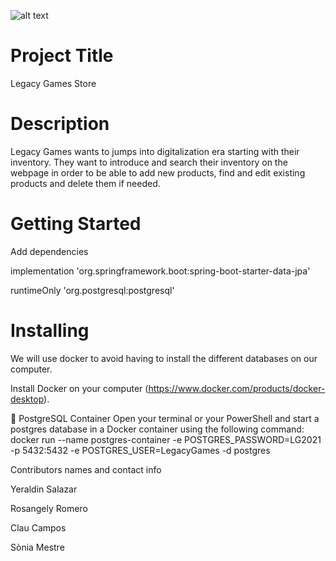 ![alt text](https://github.com/Yeraldsb/bcnfemtech-p4-grupo6/master/src/main/resources/static/img/lg-logo.png?raw=true)

# Project Title
Legacy Games Store

# Description
Legacy Games wants to jumps into digitalization era starting with their inventory. They want to introduce and search their inventory on the webpage in order to
be able to add new products, find and edit existing products and delete them if needed.


# Getting Started
Add dependencies

 implementation 'org.springframework.boot:spring-boot-starter-data-jpa'
 
 runtimeOnly 'org.postgresql:postgresql'


# Installing
We will use docker to avoid having to install the different databases on our computer.

Install Docker on your computer (https://www.docker.com/products/docker-desktop).

🐘 PostgreSQL Container
Open your terminal or your PowerShell and start a postgres database in a Docker container using the following command:
docker run --name postgres-container -e POSTGRES_PASSWORD=LG2021 -p 5432:5432 -e POSTGRES_USER=LegacyGames -d postgres



Contributors names and contact info

Yeraldin Salazar

Rosangely Romero

Clau Campos

Sònia Mestre


